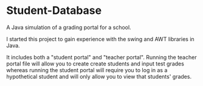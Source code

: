 Student-Database
================

A Java simulation of a grading portal for a school.

I started this project to gain experience with the swing and AWT libraries in Java.

It includes both a "student portal" and "teacher portal". Running the teacher portal file will allow you to create
create students and input test grades whereas running the student portal will require you to log in as a hypothetical
student and will only allow you to view that students' grades.
